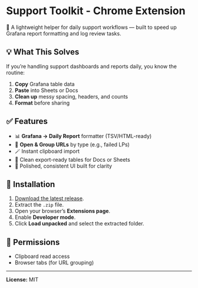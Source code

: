 # Support Toolkit - Chrome Extension

🧰 A lightweight helper for daily support workflows — built to speed up Grafana report formatting and log review tasks.

## 💡 What This Solves

If you’re handling support dashboards and reports daily, you know the routine:

1. **Copy** Grafana table data  
2. **Paste** into Sheets or Docs  
3. **Clean up** messy spacing, headers, and counts  
4. **Format** before sharing  

## ✅ Features

- 📊 **Grafana → Daily Report** formatter (TSV/HTML-ready)
- 🔗 **Open & Group URLs** by type (e.g., failed LPs)
- 🪄 Instant clipboard import
- 💾 Clean export-ready tables for Docs or Sheets
- 🎨 Polished, consistent UI built for clarity


## 🔧 Installation

1. [Download the latest release](https://github.com/elirangor/support-toolkit/releases/download/1.2/toolkit-v1.2.zip).  
2. Extract the `.zip` file.  
3. Open your browser’s **Extensions page**.  
4. Enable **Developer mode**.  
5. Click **Load unpacked** and select the extracted folder.

## 🔐 Permissions

- Clipboard read access  
- Browser tabs (for URL grouping)

---

**License:** MIT 
